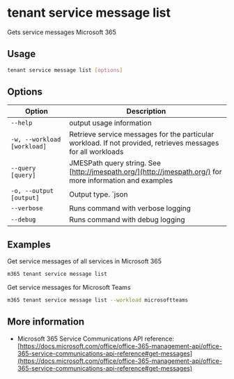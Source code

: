 # tenant service message list

Gets service messages Microsoft 365

## Usage

```sh
tenant service message list [options]
```

## Options

Option|Description
------|-----------
`--help`|output usage information
`-w, --workload [workload]`|Retrieve service messages for the particular workload. If not provided, retrieves messages for all workloads
`--query [query]`|JMESPath query string. See [http://jmespath.org/](http://jmespath.org/) for more information and examples
`-o, --output [output]`|Output type. `json|text`. Default `text`
`--verbose`|Runs command with verbose logging
`--debug`|Runs command with debug logging

## Examples

Get service messages of all services in Microsoft 365

```sh
m365 tenant service message list
```

Get service messages for Microsoft Teams

```sh
m365 tenant service message list --workload microsoftteams
```

## More information

- Microsoft 365 Service Communications API reference: [https://docs.microsoft.com/office/office-365-management-api/office-365-service-communications-api-reference#get-messages](https://docs.microsoft.com/office/office-365-management-api/office-365-service-communications-api-reference#get-messages)
